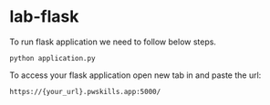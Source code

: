 # lab-flask

<!-- ![image](https://user-images.githubusercontent.com/115451707/196919992-edcfea8b-e3f6-4f35-9398-43be66b5622d.png) -->


To run flask application we need to follow below steps.

```
python application.py
```


To access your flask application open new tab in and paste the url:
```
https://{your_url}.pwskills.app:5000/
```
